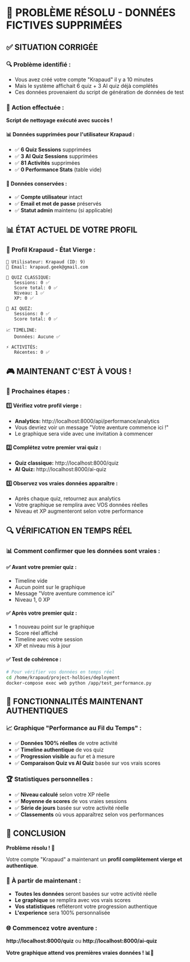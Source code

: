 🎯 PROBLÈME RÉSOLU - DONNÉES FICTIVES SUPPRIMÉES
===============================================

## ✅ **SITUATION CORRIGÉE**

### 🔍 **Problème identifié :**
- Vous avez créé votre compte "Krapaud" il y a 10 minutes
- Mais le système affichait 6 quiz + 3 AI quiz déjà complétés
- Ces données provenaient du script de génération de données de test

### 🧹 **Action effectuée :**
**Script de nettoyage exécuté avec succès !**

#### 📊 **Données supprimées pour l'utilisateur Krapaud :**
- ✅ **6 Quiz Sessions** supprimées
- ✅ **3 AI Quiz Sessions** supprimées  
- ✅ **81 Activités** supprimées
- ✅ **0 Performance Stats** (table vide)

#### 👤 **Données conservées :**
- ✅ **Compte utilisateur** intact
- ✅ **Email et mot de passe** préservés
- ✅ **Statut admin** maintenu (si applicable)

## 📊 **ÉTAT ACTUEL DE VOTRE PROFIL**

### 🎯 **Profil Krapaud - État Vierge :**
```
👤 Utilisateur: Krapaud (ID: 9)
📧 Email: krapaud.geek@gmail.com

🎯 QUIZ CLASSIQUE:
   Sessions: 0 ✅
   Score total: 0 ✅
   Niveau: 1 ✅
   XP: 0 ✅

🤖 AI QUIZ:
   Sessions: 0 ✅
   Score total: 0 ✅
   
📈 TIMELINE:
   Données: Aucune ✅
   
⚡ ACTIVITÉS:
   Récentes: 0 ✅
```

## 🎮 **MAINTENANT C'EST À VOUS !**

### 🚀 **Prochaines étapes :**

#### 1️⃣ **Vérifiez votre profil vierge :**
- **Analytics:** http://localhost:8000/api/performance/analytics
- Vous devriez voir un message "Votre aventure commence ici !"
- Le graphique sera vide avec une invitation à commencer

#### 2️⃣ **Complétez votre premier vrai quiz :**
- **Quiz classique:** http://localhost:8000/quiz
- **AI Quiz:** http://localhost:8000/ai-quiz

#### 3️⃣ **Observez vos vraies données apparaître :**
- Après chaque quiz, retournez aux analytics
- Votre graphique se remplira avec VOS données réelles
- Niveau et XP augmenteront selon votre performance

## 🔍 **VÉRIFICATION EN TEMPS RÉEL**

### 📊 **Comment confirmer que les données sont vraies :**

#### ✅ **Avant votre premier quiz :**
- Timeline vide
- Aucun point sur le graphique
- Message "Votre aventure commence ici"
- Niveau 1, 0 XP

#### ✅ **Après votre premier quiz :**
- 1 nouveau point sur le graphique
- Score réel affiché
- Timeline avec votre session
- XP et niveau mis à jour

#### ✅ **Test de cohérence :**
```bash
# Pour vérifier vos données en temps réel
cd /home/krapaud/project-holbies/deployment
docker-compose exec web python /app/test_performance.py
```

## 🎯 **FONCTIONNALITÉS MAINTENANT AUTHENTIQUES**

### 📈 **Graphique "Performance au Fil du Temps" :**
- ✅ **Données 100% réelles** de votre activité
- ✅ **Timeline authentique** de vos quiz
- ✅ **Progression visible** au fur et à mesure
- ✅ **Comparaison Quiz vs AI Quiz** basée sur vos vrais scores

### 🏆 **Statistiques personnelles :**
- ✅ **Niveau calculé** selon votre XP réelle
- ✅ **Moyenne de scores** de vos vraies sessions
- ✅ **Série de jours** basée sur votre activité réelle
- ✅ **Classements** où vous apparaîtrez selon vos performances

## 🚀 **CONCLUSION**

**Problème résolu ! 🎉**

Votre compte "Krapaud" a maintenant un **profil complètement vierge et authentique**. 

### 🎯 **À partir de maintenant :**
- **Toutes les données** seront basées sur votre activité réelle
- **Le graphique** se remplira avec vos vrais scores
- **Vos statistiques** refléteront votre progression authentique
- **L'experience** sera 100% personnalisée

### 🌐 **Commencez votre aventure :**
**http://localhost:8000/quiz** ou **http://localhost:8000/ai-quiz**

**Votre graphique attend vos premières vraies données ! 📊🎯**
